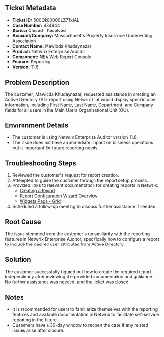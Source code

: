 ## Ticket Metadata
- **Ticket ID:** 500Qk00000LZ7TxIAL
- **Case Number:** 434944
- **Status:** Closed - Resolved
- **Account/Company:** Massachusetts Property Insurance Underwriting Association
- **Contact Name:** Mawloda Khudaynazar
- **Product:** Netwrix Enterprise Auditor
- **Component:** NEA Web Report Console
- **Feature:** Reporting
- **Version:** 11.6

## Problem Description
The customer, Mawloda Khudaynazar, requested assistance in creating an Active Directory (AD) report using Netwrix that would display specific user information, including First Name, Last Name, Department, and Company fields for all users in the Main Users Organizational Unit (OU).

## Environment Details
- The customer is using Netwrix Enterprise Auditor version 11.6.
- The issue does not have an immediate impact on business operations but is important for future reporting needs.

## Troubleshooting Steps
1. Reviewed the customer's request for report creation.
2. Attempted to guide the customer through the report setup process.
3. Provided links to relevant documentation for creating reports in Netwrix:
   - [Creating a Report](https://helpcenter.netwrix.com/bundle/EnterpriseAuditor_11.6/page/Content/EnterpriseAuditor/Admin/Report/Create.htm)
   - [Report Configuration Wizard Overview](https://helpcenter.netwrix.com/bundle/EnterpriseAuditor_11.6/page/Content/EnterpriseAuditor/Admin/Report/Wizard/Overview.htm)
   - [Widgets Page - Grid](https://helpcenter.netwrix.com/bundle/EnterpriseAuditor_11.6/page/Content/EnterpriseAuditor/Admin/Report/Wizard/Widgets.htm#grid)
4. Scheduled a follow-up meeting to discuss further assistance if needed.

## Root Cause
The issue stemmed from the customer's unfamiliarity with the reporting features in Netwrix Enterprise Auditor, specifically how to configure a report to include the desired user attributes from Active Directory.

## Solution
The customer successfully figured out how to create the required report independently after reviewing the provided documentation and guidance. No further assistance was needed, and the ticket was closed.

## Notes
- It is recommended for users to familiarize themselves with the reporting features and available documentation in Netwrix to facilitate self-service reporting in the future.
- Customers have a 30-day window to reopen the case if any related issues arise after closure.
